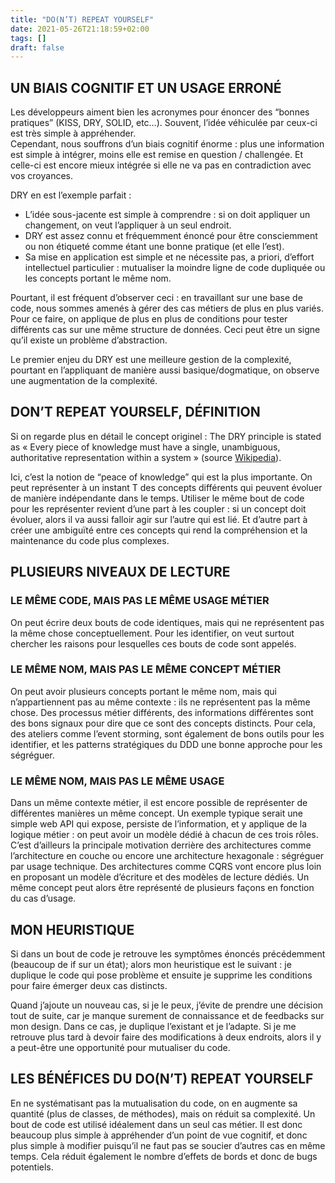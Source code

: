 ```yaml
---
title: "DO(N’T) REPEAT YOURSELF"
date: 2021-05-26T21:18:59+02:00
tags: []
draft: false
---
```


## UN BIAIS COGNITIF ET UN USAGE ERRONÉ

Les développeurs aiment bien les acronymes pour énoncer des “bonnes pratiques” (KISS, DRY, SOLID, etc…). Souvent, l’idée véhiculée par ceux-ci est très simple à appréhender.  
Cependant, nous souffrons d’un biais cognitif énorme : plus une information est simple à intégrer, moins elle est remise en question / challengée. Et celle-ci est encore mieux intégrée si elle ne va pas en contradiction avec vos croyances.

DRY en est l’exemple parfait :

- L’idée sous-jacente est simple à comprendre : si on doit appliquer un changement, on veut l’appliquer à un seul endroit.
- DRY est assez connu et fréquemment énoncé pour être consciemment ou non étiqueté comme étant une bonne pratique (et elle l’est).
- Sa mise en application est simple et ne nécessite pas, a priori, d’effort intellectuel particulier : mutualiser la moindre ligne de code dupliquée ou les concepts portant le même nom.

Pourtant, il est fréquent d’observer ceci : en travaillant sur une base de code, nous sommes amenés à gérer des cas métiers de plus en plus variés. Pour ce faire, on applique de plus en plus de conditions pour tester différents cas sur une même structure de données. Ceci peut être un signe qu’il existe un problème d’abstraction.

Le premier enjeu du DRY est une meilleure gestion de la complexité, pourtant en l’appliquant de manière aussi basique/dogmatique, on observe une augmentation de la complexité.

## DON’T REPEAT YOURSELF, DÉFINITION

Si on regarde plus en détail le concept originel : The DRY principle is stated as « Every piece of knowledge must have a single, unambiguous, authoritative representation within a system »  (source [Wikipedia](https://en.wikipedia.org/wiki/Don%27t_repeat_yourself)).

Ici, c’est la notion de “peace of knowledge” qui est la plus importante. On peut représenter à un instant T des concepts différents qui peuvent évoluer de manière indépendante dans le temps. Utiliser le même bout de code pour les représenter revient d’une part à les coupler : si un concept doit évoluer, alors il va aussi falloir agir sur l’autre qui est lié. Et d’autre part à créer une ambiguïté entre ces concepts qui rend la compréhension et la maintenance du code plus complexes.

## PLUSIEURS NIVEAUX DE LECTURE

### LE MÊME CODE, MAIS PAS LE MÊME USAGE MÉTIER

On peut écrire deux bouts de code identiques, mais qui ne représentent pas la même chose conceptuellement. Pour les identifier, on veut surtout chercher les raisons pour lesquelles ces bouts de code sont appelés.

### LE MÊME NOM, MAIS PAS LE MÊME CONCEPT MÉTIER

On peut avoir plusieurs concepts portant le même nom, mais qui n’appartiennent pas au même contexte : ils ne représentent pas la même chose. Des processus métier différents, des informations différentes sont des bons signaux pour dire que ce sont des concepts distincts. Pour cela, des ateliers comme l’event storming, sont également de bons outils pour les identifier, et les patterns stratégiques du DDD une bonne approche pour les ségréguer.

### LE MÊME NOM, MAIS PAS LE MÊME USAGE

Dans un même contexte métier, il est encore possible de représenter de différentes manières un même concept. Un exemple typique serait une simple web API qui expose, persiste de l’information, et y applique de la logique métier : on peut avoir un modèle dédié à chacun de ces trois rôles. C’est d’ailleurs la principale motivation derrière des architectures comme l’architecture en couche ou encore une architecture hexagonale : ségréguer par usage technique. Des architectures comme CQRS vont encore plus loin en proposant un modèle d’écriture et des modèles de lecture dédiés. Un même concept peut alors être représenté de plusieurs façons en fonction du cas d’usage.

## MON HEURISTIQUE

Si dans un bout de code je retrouve les symptômes énoncés précédemment (beaucoup de if sur un état); alors mon heuristique est le suivant : je duplique le code qui pose problème et ensuite je supprime les conditions pour faire émerger deux cas distincts.

Quand j’ajoute un nouveau cas, si je le peux, j’évite de prendre une décision tout de suite, car je manque surement de connaissance et de feedbacks sur mon design. Dans ce cas, je duplique l’existant et je l’adapte. Si je me retrouve plus tard à devoir faire des modifications à deux endroits, alors il y a peut-être une opportunité pour mutualiser du code.

## LES BÉNÉFICES DU DO(N’T) REPEAT YOURSELF

En ne systématisant pas la mutualisation du code, on en augmente sa quantité (plus de classes, de méthodes), mais on réduit sa complexité. Un bout de code est utilisé idéalement dans un seul cas métier. Il est donc beaucoup plus simple à appréhender d’un point de vue cognitif, et donc plus simple à modifier puisqu’il ne faut pas se soucier d’autres cas en même temps. Cela réduit également le nombre d’effets de bords et donc de bugs potentiels.
